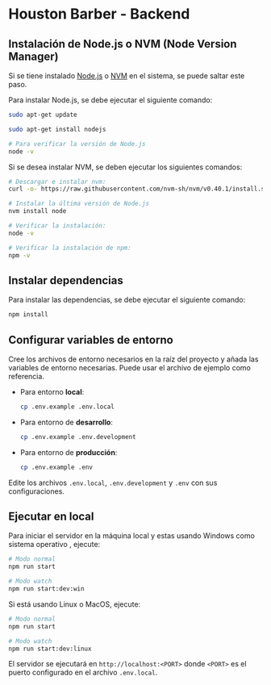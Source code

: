 # Houston Barber - Backend

## Instalación de Node.js o NVM (Node Version Manager)

Si se tiene instalado [Node.js](https://nodejs.org/) o [NVM](https://github.com/nvm-sh/nvm) en el sistema, se puede saltar este paso.


Para instalar Node.js, se debe ejecutar el siguiente comando:

```bash
sudo apt-get update

sudo apt-get install nodejs

# Para verificar la versión de Node.js
node -v
```

Si se desea instalar NVM, se deben ejecutar los siguientes comandos:

```bash
# Descargar e instalar nvm:
curl -o- https://raw.githubusercontent.com/nvm-sh/nvm/v0.40.1/install.sh | bash

# Instalar la última versión de Node.js
nvm install node

# Verificar la instalación:
node -v

# Verificar la instalación de npm:
npm -v
```

## Instalar dependencias

Para instalar las dependencias, se debe ejecutar el siguiente comando:

```bash
npm install
```

## Configurar variables de entorno

Cree los archivos de entorno necesarios en la raíz del proyecto y añada las variables de entorno necesarias. Puede usar el archivo de ejemplo como referencia.

- Para entorno **local**:

  ```bash
  cp .env.example .env.local
  ```

- Para entorno de **desarrollo**:

  ```bash
  cp .env.example .env.development
  ```

- Para entorno de **producción**:

  ```bash
  cp .env.example .env
  ```

Edite los archivos `.env.local`, `.env.development` y `.env` con sus configuraciones.

## Ejecutar en local

Para iniciar el servidor en la máquina local y estas usando Windows como sistema operativo , ejecute:

```bash
# Modo normal
npm run start

# Modo watch
npm run start:dev:win
```

Si está usando Linux o MacOS, ejecute:

```bash
# Modo normal
npm run start

# Modo watch
npm run start:dev:linux
```


El servidor se ejecutará en `http://localhost:<PORT>` donde `<PORT>` es el puerto configurado en el archivo `.env.local`.

